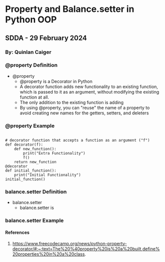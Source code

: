 # Property and Balance.setter in Python OOP
## SDDA - 29 February 2024
### By: Quinlan Caiger

### @property Definition
- @property
  - @property is a Decorator in Python
  - A decorator function adds new functionality to an existing function, which is passed to it as an argument, without modifying the existing function at all.
  -   The only addition to the existing function is adding 
  - By using @property, you can "reuse" the name of a property to avoid creating new names for the getters, setters, and deleters

### @property Example
<code>
# decorator function that accepts a function as an argument ("f")
def decorator(f):
    def new_function():
        print("Extra Functionality")
        f()
    return new_function
@decorator
def initial_function():
    print("Initial Functionality")
initial_function()
</code>

### balance.setter Definition
- balance.setter
  - balance.setter is 

### balance.setter Example


#### References
1. https://www.freecodecamp.org/news/python-property-decorator/#:~:text=The%20%40property%20is%20a%20built,define%20properties%20in%20a%20class.
